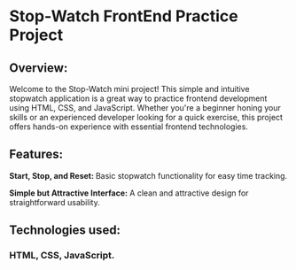 <h1>Stop-Watch FrontEnd Practice Project</h1>
<h2>Overview:</h2>
<p>Welcome to the Stop-Watch mini project! This simple and intuitive stopwatch application is a great way to practice frontend development using HTML, CSS, and JavaScript. Whether you're a beginner honing your skills or an experienced developer looking for a quick exercise, this project offers hands-on experience with essential frontend technologies.</p>
<h2>Features: </h2>
<p><b>Start, Stop, and Reset: </b>Basic stopwatch functionality for easy time tracking.</p>
<p><b>Simple but Attractive Interface:</b> A clean and attractive design for straightforward usability.</p>
<h2>Technologies used: </h2>
<h3>HTML, CSS, JavaScript.</h3>
